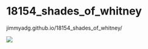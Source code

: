 # 18154_shades_of_whitney
jimmyadg.github.io/18154_shades_of_whitney/


<img src="https://pbs.twimg.com/media/B9Vo4u3CEAA7GA8.jpg:large" style="text-align: center;"/>
